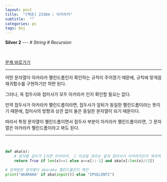 ```yaml
---
layout: post
title:  "[백준] 23304 : 아카라카"
subtitle:  ""
categories: ps
tags: boj
---
```


**Silver 2** --- *# String # Recursion*

<br>

[문제 바로가기](https://www.acmicpc.net/problem/23304)

---

어떤 문자열이 아카라카 팰린드롬인지 확인하는 규칙이 주어졌기 때문에, 규칙에 맞게끔 재귀함수를 구현하기만 하면 된다.

그러나, 꼭 접두사와 접미사가 모두 아카라카 인지 확인할 필요는 없다.

만약 접두사가 아카라카 팰린드롬이라면, 접두사가 앞뒤가 동일한 팰린드롬이라는 뜻이기 때문에, 접미사의 방향과 상관 없이 둘은 동일한 문자열이 되기 때문이다.

따라서 특정 문자열이 팰린드롬이면서 접두사 부분이 아카라카 팰린드롬이라면, 그 문자열은 아카라카 팰린드롬이라고 봐도 된다.

---
<br>

```python
def aka(x):
    # 문자열 길이가 1이면 아카라카, 그 이상일 경우는 앞의 접미사가 아카라카인지 재귀적으로 확인
    return True if len(x)==1 else x==x[::-1] and aka(x[:len(x)//2])

# 입력받은 문자열이 akaraka 팰린드롬인지 확인
print("AKARAKA" if aka(input()) else "IPSELENTI")
```
